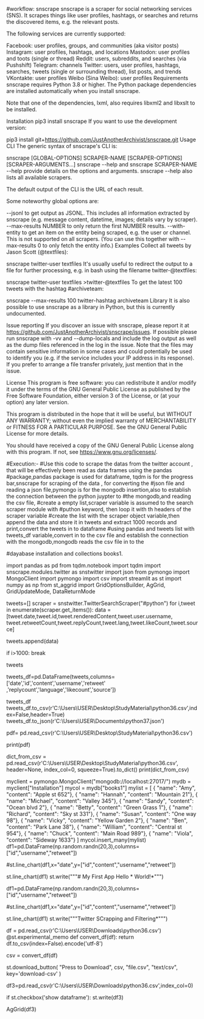 #workflow:
snscrape
snscrape is a scraper for social networking services (SNS). It scrapes things like user profiles, hashtags, or searches and returns the discovered items, e.g. the relevant posts.

The following services are currently supported:

Facebook: user profiles, groups, and communities (aka visitor posts)
Instagram: user profiles, hashtags, and locations
Mastodon: user profiles and toots (single or thread)
Reddit: users, subreddits, and searches (via Pushshift)
Telegram: channels
Twitter: users, user profiles, hashtags, searches, tweets (single or surrounding thread), list posts, and trends
VKontakte: user profiles
Weibo (Sina Weibo): user profiles
Requirements
snscrape requires Python 3.8 or higher. The Python package dependencies are installed automatically when you install snscrape.

Note that one of the dependencies, lxml, also requires libxml2 and libxslt to be installed.

Installation
pip3 install snscrape
If you want to use the development version:

pip3 install git+https://github.com/JustAnotherArchivist/snscrape.git
Usage
CLI
The generic syntax of snscrape's CLI is:

snscrape [GLOBAL-OPTIONS] SCRAPER-NAME [SCRAPER-OPTIONS] [SCRAPER-ARGUMENTS...]
snscrape --help and snscrape SCRAPER-NAME --help provide details on the options and arguments. snscrape --help also lists all available scrapers.

The default output of the CLI is the URL of each result.

Some noteworthy global options are:

--jsonl to get output as JSONL. This includes all information extracted by snscrape (e.g. message content, datetime, images; details vary by scraper).
--max-results NUMBER to only return the first NUMBER results.
--with-entity to get an item on the entity being scraped, e.g. the user or channel. This is not supported on all scrapers. (You can use this together with --max-results 0 to only fetch the entity info.)
Examples
Collect all tweets by Jason Scott (@textfiles):

snscrape twitter-user textfiles
It's usually useful to redirect the output to a file for further processing, e.g. in bash using the filename twitter-@textfiles:

snscrape twitter-user textfiles >twitter-@textfiles
To get the latest 100 tweets with the hashtag #archiveteam:

snscrape --max-results 100 twitter-hashtag archiveteam
Library
It is also possible to use snscrape as a library in Python, but this is currently undocumented.

Issue reporting
If you discover an issue with snscrape, please report it at https://github.com/JustAnotherArchivist/snscrape/issues. If possible please run snscrape with -vv and --dump-locals and include the log output as well as the dump files referenced in the log in the issue. Note that the files may contain sensitive information in some cases and could potentially be used to identify you (e.g. if the service includes your IP address in its response). If you prefer to arrange a file transfer privately, just mention that in the issue.

License
This program is free software: you can redistribute it and/or modify it under the terms of the GNU General Public License as published by the Free Software Foundation, either version 3 of the License, or (at your option) any later version.

This program is distributed in the hope that it will be useful, but WITHOUT ANY WARRANTY; without even the implied warranty of MERCHANTABILITY or FITNESS FOR A PARTICULAR PURPOSE. See the GNU General Public License for more details.

You should have received a copy of the GNU General Public License along with this program. If not, see https://www.gnu.org/licenses/.





#Execution:-
#Use this code to scrape the datas from the twitter account , that will be effectively been read as data frames using the pandas
#package,pandas package is used for dataframe, tqdm is for the progress bar,snscrape for scraping of the data , for converting the
#json file and reading a json file,pymongo is for the mongodb insertion,also to establish the connection between the python juypter to 
#the mongodb,and reading the csv file,
#create a empty list,scraper variable is assumed to the search scraper module with #puthon keyword, then loop it with th headers of the scraper variable
#create the list with the scraper object variable,then append the data and store it in tweets and extract 1000 records and print,convert the tweets in to dataframe 
#using pandas and tweets list with tweets_df variable,convert in to the csv file and establish the connection with the mongodb,mongodb reads the csv file in to the 

#dayabase installation and collections books1.



import pandas as pd
from tqdm.notebook import tqdm
import snscrape.modules.twitter as snstwitter
import json
from pymongo import MongoClient
import pymongo
import csv
import streamlit as st
import numpy as np
from st_aggrid import GridOptionsBuilder, AgGrid, GridUpdateMode, DataReturnMode




tweets=[]
scraper = snstwitter.TwitterSearchScraper("#python")
for i,tweet in enumerate(scraper.get_items()):
  data = [tweet.date,tweet.id,tweet.renderedContent,tweet.user.username,
          tweet.retweetCount,tweet.replyCount,tweet.lang,tweet.likeCount,tweet.source]

  tweets.append(data)

  if i>1000:
    break
     

      
tweets

tweets_df=pd.DataFrame(tweets,columns=['date','id','content','username','retweet'
,'replycount','language','likecount','source'])

tweets_df
tweets_df.to_csv(r'C:\Users\USER\Desktop\StudyMaterial\python36.csv',index=False,header=True)
tweets_df.to_json(r'C:\Users\USER\Documents\python37.json')


pdf= pd.read_csv(r'C:\Users\USER\Desktop\StudyMaterial\python36.csv')


print(pdf)

dict_from_csv = pd.read_csv(r'C:\Users\USER\Desktop\StudyMaterial\python36.csv', header=None, index_col=0, squeeze=True).to_dict()
print(dict_from_csv)


myclient = pymongo.MongoClient("mongodb://localhost:27017/")
mydb = myclient["Installation"]
mycol = mydb["books1"]
mylist = [
  { "name": "Amy", "content": "Apple st 652"},
  { "name": "Hannah", "content": "Mountain 21"},
  { "name": "Michael", "content": "Valley 345"},
  { "name": "Sandy", "content": "Ocean blvd 2"},
  { "name": "Betty", "content": "Green Grass 1"},
  { "name": "Richard", "content": "Sky st 331"},
  { "name": "Susan", "content": "One way 98"},
  { "name": "Vicky", "content": "Yellow Garden 2"},
  { "name": "Ben", "content": "Park Lane 38"},
  { "name": "William", "content": "Central st 954"},
  { "name": "Chuck", "content": "Main Road 989"},
  { "name": "Viola", "content": "Sideway 1633"}
]
mycol.insert_many(mylist)
df1=pd.DataFrame(np.random.randn(20,3),columns=["id","username","retweet"])

#st.line_chart(df1,x="date",y=["id","content","username","retweet"])

st.line_chart(df1)
st.write("""# My First App Hello * World!*""")








df1=pd.DataFrame(np.random.randn(20,3),columns=["id","username","retweet"])

#st.line_chart(df1,x="date",y=["id","content","username","retweet"])

st.line_chart(df1)
st.write("""Twitter SCrapping and Filtering*""")



df = pd.read_csv(r'C:\Users\USER\Downloads\python36.csv')
@st.experimental_memo
def convert_df(df):
   return df.to_csv(index=False).encode('utf-8')

csv = convert_df(df)

st.download_button(
   "Press to Download",
   csv,
   "file.csv",
   "text/csv",
   key='download-csv'
)








df3=pd.read_csv(r'C:\Users\USER\Downloads\python36.csv',index_col=0)

if st.checkbox('show dataframe'):
    st.write(df3)
    
AgGrid(df3)



